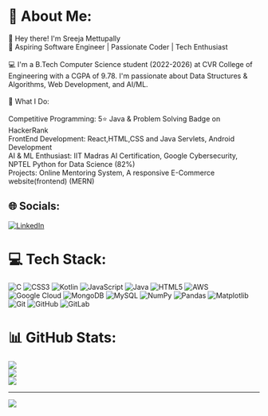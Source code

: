 # 💫 About Me:
👋 Hey there! I'm Sreeja Mettupally<br>🔹 Aspiring Software Engineer | Passionate Coder | Tech Enthusiast<br><br>💻 I'm a B.Tech Computer Science student (2022-2026) at CVR College of Engineering with a CGPA of 9.78. I'm passionate about Data Structures & Algorithms, Web Development, and AI/ML.<br><br>🚀 What I Do:<br><br>Competitive Programming: 5⭐ Java & Problem Solving Badge on HackerRank<br>FrontEnd Development: React,HTML,CSS and Java Servlets, Android Development<br>AI & ML Enthusiast: IIT Madras AI Certification, Google Cybersecurity, NPTEL Python for Data Science (82%)<br>Projects: Online Mentoring System, A responsive E-Commerce website(frontend) (MERN)


## 🌐 Socials:
[![LinkedIn](https://img.shields.io/badge/LinkedIn-%230077B5.svg?logo=linkedin&logoColor=white)](https://linkedin.com/in/mettupally-sreeja-reddy-a020b4265) 

# 💻 Tech Stack:
![C](https://img.shields.io/badge/c-%2300599C.svg?style=for-the-badge&logo=c&logoColor=white) ![CSS3](https://img.shields.io/badge/css3-%231572B6.svg?style=for-the-badge&logo=css3&logoColor=white) ![Kotlin](https://img.shields.io/badge/kotlin-%237F52FF.svg?style=for-the-badge&logo=kotlin&logoColor=white) ![JavaScript](https://img.shields.io/badge/javascript-%23323330.svg?style=for-the-badge&logo=javascript&logoColor=%23F7DF1E) ![Java](https://img.shields.io/badge/java-%23ED8B00.svg?style=for-the-badge&logo=openjdk&logoColor=white) ![HTML5](https://img.shields.io/badge/html5-%23E34F26.svg?style=for-the-badge&logo=html5&logoColor=white) ![AWS](https://img.shields.io/badge/AWS-%23FF9900.svg?style=for-the-badge&logo=amazon-aws&logoColor=white) ![Google Cloud](https://img.shields.io/badge/GoogleCloud-%234285F4.svg?style=for-the-badge&logo=google-cloud&logoColor=white) ![MongoDB](https://img.shields.io/badge/MongoDB-%234ea94b.svg?style=for-the-badge&logo=mongodb&logoColor=white) ![MySQL](https://img.shields.io/badge/mysql-4479A1.svg?style=for-the-badge&logo=mysql&logoColor=white) ![NumPy](https://img.shields.io/badge/numpy-%23013243.svg?style=for-the-badge&logo=numpy&logoColor=white) ![Pandas](https://img.shields.io/badge/pandas-%23150458.svg?style=for-the-badge&logo=pandas&logoColor=white) ![Matplotlib](https://img.shields.io/badge/Matplotlib-%23ffffff.svg?style=for-the-badge&logo=Matplotlib&logoColor=black) ![Git](https://img.shields.io/badge/git-%23F05033.svg?style=for-the-badge&logo=git&logoColor=white) ![GitHub](https://img.shields.io/badge/github-%23121011.svg?style=for-the-badge&logo=github&logoColor=white) ![GitLab](https://img.shields.io/badge/gitlab-%23181717.svg?style=for-the-badge&logo=gitlab&logoColor=white)
# 📊 GitHub Stats:
![](https://github-readme-stats.vercel.app/api?username=SreejaReddy414&theme=dark&hide_border=false&include_all_commits=false&count_private=false)<br/>
![](https://nirzak-streak-stats.vercel.app/?user=SreejaReddy414&theme=dark&hide_border=false)<br/>
![](https://github-readme-stats.vercel.app/api/top-langs/?username=SreejaReddy414&theme=dark&hide_border=false&include_all_commits=false&count_private=false&layout=compact)

---
[![](https://visitcount.itsvg.in/api?id=SreejaReddy414&icon=0&color=0)](https://visitcount.itsvg.in)

<!-- Proudly created with GPRM ( https://gprm.itsvg.in ) -->
